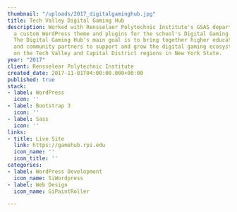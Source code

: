 ```yaml
---
thumbnail: "/uploads/2017_digitalgaminghub.jpg"
title: Tech Valley Digital Gaming Hub
description: Worked with Rensselaer Polytechnic Institute's GSAS department to design/develop
  a custom WordPress theme and plugins for the school's Digital Gaming Hub website.
  The Digital Gaming Hub's main goal is to bring together higher education, industry,
  and community partners to support and grow the digital gaming ecosystem centered
  on the Tech Valley and Capital District regions in New York State.
year: "2017"
client: Rensselear Polytechnic Institute
created_date: 2017-11-01T04:00:00.000+00:00
published: true
stack:
- label: WordPress
  icon: ''
- label: Bootstrap 3
  icon: ''
- label: Sass
  icon: ''
links:
- title: Live Site
  link: https://gamehub.rpi.edu
  icon_name: ''
  icon_title: ''
categories:
- label: WordPress Development
  icon_name: SiWordpress
- label: Web Design
  icon_name: GiPaintRoller

---
```

